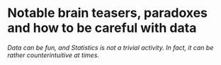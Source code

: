 # Notable brain teasers, paradoxes and how to be careful with data

_Data can be fun, and Statistics is not a trivial activity. In fact, it can be rather counterintuitive at times._

